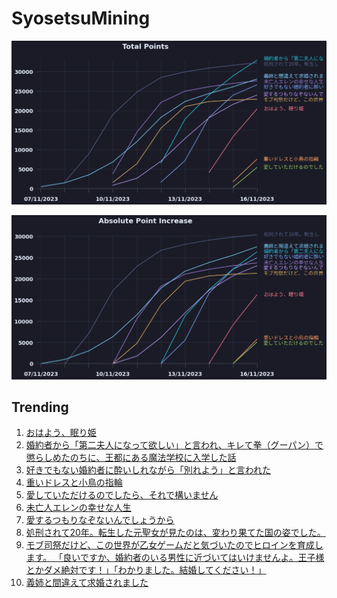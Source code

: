 # SyosetsuMining


![](https://raw.githubusercontent.com/exc4l/SyosetsuMining/main/plots/point_trend.png)

![](https://raw.githubusercontent.com/exc4l/SyosetsuMining/main/plots/point_increase.png)


## Trending

1. [おはよう、眠り姫](https://ncode.syosetu.com/n7369im/)
2. [婚約者から「第二夫人になって欲しい」と言われ、キレて拳（グーパン）で懲らしめたのちに、王都にある魔法学校に入学した話](https://ncode.syosetu.com/n4353im/)
3. [好きでもない婚約者に酔いしれながら「別れよう」と言われた](https://ncode.syosetu.com/n6509im/)
4. [重いドレスと小鳥の指輪](https://ncode.syosetu.com/n7795im/)
5. [愛していただけるのでしたら、それで構いません](https://ncode.syosetu.com/n8000im/)
6. [未亡人エレンの幸せな人生](https://ncode.syosetu.com/n5707im/)
7. [愛するつもりなぞないんでしょうから](https://ncode.syosetu.com/n4890il/)
8. [処刑されて20年。転生した元聖女が見たのは、変わり果てた国の姿でした。](https://ncode.syosetu.com/n4761im/)
9. [モブ司祭だけど、この世界が乙女ゲームだと気づいたのでヒロインを育成します。 「良いですか、婚約者のいる男性に近づいてはいけませんよ。王子様とかダメ絶対です！」「わかりました。結婚してください！」](https://ncode.syosetu.com/n5372im/)
10. [義姉と間違えて求婚されました](https://ncode.syosetu.com/n4350im/)
